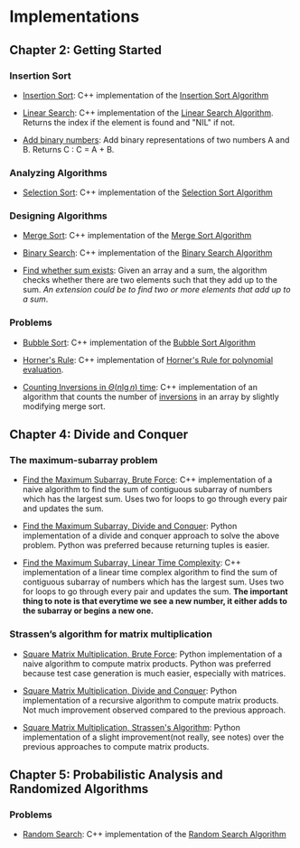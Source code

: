 # Implementations

## Chapter 2: Getting Started

### Insertion Sort

* [Insertion Sort](https://github.com/kyscg/PaperbackAlgorithms/blob/master/IntroToAlgorithms/Implementations/insertionSort.cpp): C++ implementation of the [Insertion Sort Algorithm](https://en.wikipedia.org/wiki/Insertion_sort)

* [Linear Search](https://github.com/kyscg/PaperbackAlgorithms/blob/master/IntroToAlgorithms/Implementations/linearSearch.cpp): C++ implementation of the [Linear Search Algorithm](https://en.wikipedia.org/wiki/Linear_search). Returns the index if the element is found and "NIL" if not.

* [Add binary numbers](https://github.com/kyscg/PaperbackAlgorithms/blob/master/IntroToAlgorithms/Implementations/binaryAddition.cpp): Add binary representations of two numbers A and B. Returns C : C = A + B.

### Analyzing Algorithms

* [Selection Sort](https://github.com/kyscg/PaperbackAlgorithms/blob/master/IntroToAlgorithms/Implementations/selectionSort.cpp): C++ implementation of the [Selection Sort Algorithm](https://en.wikipedia.org/wiki/Selection_sort)

### Designing Algorithms

* [Merge Sort](https://github.com/kyscg/PaperbackAlgorithms/blob/master/IntroToAlgorithms/Implementations/mergeSort.cpp): C++ implementation of the [Merge Sort Algorithm](https://en.wikipedia.org/wiki/Merge_sort)

* [Binary Search](https://github.com/kyscg/PaperbackAlgorithms/blob/master/IntroToAlgorithms/Implementations/binarySearch.cpp): C++ implementation of the [Binary Search Algorithm](https://en.wikipedia.org/wiki/Binary_search_algorithm)

* [Find whether sum exists](https://github.com/kyscg/PaperbackAlgorithms/blob/master/IntroToAlgorithms/Implementations/findSum.cpp): Given an array and a sum, the algorithm checks whether there are two elements such that they add up to the sum. *An extension could be to find two or more elements that add up to a sum*.

### Problems

* [Bubble Sort](https://github.com/kyscg/PaperbackAlgorithms/blob/master/IntroToAlgorithms/Implementations/bubbleSort.cpp): C++ implementation of the [Bubble Sort Algorithm](https://en.wikipedia.org/wiki/Bubble_sort)

* [Horner's Rule](https://github.com/kyscg/PaperbackAlgorithms/blob/master/IntroToAlgorithms/Implementations/hornersRule.cpp): C++ implementation of [Horner's Rule for polynomial evaluation](https://en.wikipedia.org/wiki/Horner%27s_method).

* [Counting Inversions in $\Theta(n\lg{n})$ time](https://github.com/kyscg/PaperbackAlgorithms/blob/master/IntroToAlgorithms/Implementations/inversionCount.cpp): C++ implementation of an algorithm that counts the number of [inversions](https://en.wikipedia.org/wiki/Inversion_discrete_mathematics) in an array by slightly modifying merge sort.


## Chapter 4: Divide and Conquer

### The maximum-subarray problem

* [Find the Maximum Subarray, Brute Force](https://github.com/kyscg/PaperbackAlgorithms/blob/master/IntroToAlgorithms/Implementations/findMaxSubarrayBruteForce.cpp): C++ implementation of a naive algorithm to find the sum of contiguous subarray of numbers which has the largest sum. Uses two for loops to go through every pair and updates the sum.

* [Find the Maximum Subarray, Divide and Conquer](https://github.com/kyscg/PaperbackAlgorithms/blob/master/IntroToAlgorithms/Implementations/findMaxSubarrayDivideConquer.py): Python implementation of a divide and conquer approach to solve the above problem. Python was preferred because returning tuples is easier.

* [Find the Maximum Subarray, Linear Time Complexity](https://github.com/kyscg/PaperbackAlgorithms/blob/master/IntroToAlgorithms/Implementations/findMaxSubarrayLinear.cpp): C++ implementation of a linear time complex algorithm to find the sum of contiguous subarray of numbers which has the largest sum. Uses two for loops to go through every pair and updates the sum. **The important thing to note is that everytime we see a new number, it either adds to the subarray or begins a new one.**

### Strassen’s algorithm for matrix multiplication

* [Square Matrix Multiplication, Brute Force](https://github.com/kyscg/PaperbackAlgorithms/blob/master/IntroToAlgorithms/Implementations/squareMatrixMultiplyBruteForce.py): Python implementation of a naive algorithm to compute matrix products. Python was preferred because test case generation is much easier, especially with matrices.

* [Square Matrix Multiplication, Divide and Conquer](https://github.com/kyscg/PaperbackAlgorithms/blob/master/IntroToAlgorithms/Implementations/squareMatrixMultiplyBruteForce.py): Python implementation of a recursive algorithm to compute matrix products. Not much improvement observed compared to the previous approach.

* [Square Matrix Multiplication, Strassen's Algorithm](https://github.com/kyscg/PaperbackAlgorithms/blob/master/IntroToAlgorithms/Implementations/squareMatrixMultiplyBruteForce.py): Python implementation of a slight improvement(not really, see notes) over the previous approaches to compute matrix products.

## Chapter 5: Probabilistic Analysis and Randomized Algorithms

### Problems

* [Random Search](https://github.com/kyscg/PaperbackAlgorithms/blob/master/IntroToAlgorithms/Implementations/randomSearch.cpp): C++ implementation of the [Random Search Algorithm](https://en.wikipedia.org/wiki/Random_search)
